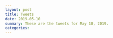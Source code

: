```yaml
---
layout: post
title: Tweets
date: 2019-05-10
summary: These are the tweets for May 10, 2019.
categories:
---
```


